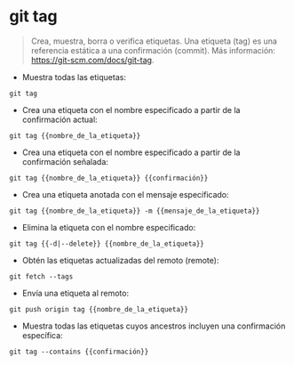 # git tag

> Crea, muestra, borra o verifica etiquetas.
> Una etiqueta (tag) es una referencia estática a una confirmación (commit).
> Más información: <https://git-scm.com/docs/git-tag>.

- Muestra todas las etiquetas:

`git tag`

- Crea una etiqueta con el nombre especificado a partir de la confirmación actual:

`git tag {{nombre_de_la_etiqueta}}`

- Crea una etiqueta con el nombre especificado a partir de la confirmación señalada:

`git tag {{nombre_de_la_etiqueta}} {{confirmación}}`

- Crea una etiqueta anotada con el mensaje especificado:

`git tag {{nombre_de_la_etiqueta}} -m {{mensaje_de_la_etiqueta}}`

- Elimina la etiqueta con el nombre especificado:

`git tag {{-d|--delete}} {{nombre_de_la_etiqueta}}`

- Obtén las etiquetas actualizadas del remoto (remote):

`git fetch --tags`

- Envía una etiqueta al remoto:

`git push origin tag {{nombre_de_la_etiqueta}}`

- Muestra todas las etiquetas cuyos ancestros incluyen una confirmación específica:

`git tag --contains {{confirmación}}`
